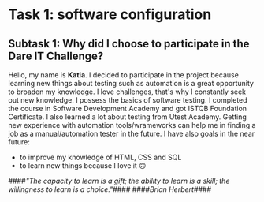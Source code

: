 # Task 1: software configuration #
## Subtask 1: Why did I choose to participate in the Dare IT Challenge? ##

Hello, my name is **Katia**. 
I decided to participate in the project because learning new things about testing such as automation is a great opportunity to broaden my knowledge.
I love challenges, that's why I constantly seek out new knowledge. I possess the basics of software testing. I completed the course in Software Development Academy and got ISTQB Foundation Certificate. 
I also learned a lot about testing from  Utest Academy.
Getting new experience with automation tools/wrameworks can help me in finding a job as a manual/automation tester in the future. 
I have also goals in the near future:
 - to improve my knowledge of HTML, CSS and SQL 
 - to learn new things because I love it 🙃


####*"The capacity to learn is a gift; the ability to learn is a skill; the willingness to learn is a choice."*####
####*Brian Herbert*####
